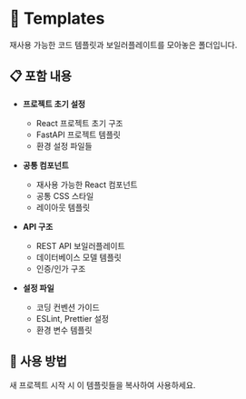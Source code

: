 # 📄 Templates

재사용 가능한 코드 템플릿과 보일러플레이트를 모아놓은 폴더입니다.

## 📋 포함 내용

- **프로젝트 초기 설정**

  - React 프로젝트 초기 구조
  - FastAPI 프로젝트 템플릿
  - 환경 설정 파일들

- **공통 컴포넌트**

  - 재사용 가능한 React 컴포넌트
  - 공통 CSS 스타일
  - 레이아웃 템플릿

- **API 구조**

  - REST API 보일러플레이트
  - 데이터베이스 모델 템플릿
  - 인증/인가 구조

- **설정 파일**
  - 코딩 컨벤션 가이드
  - ESLint, Prettier 설정
  - 환경 변수 템플릿

## 🎯 사용 방법

새 프로젝트 시작 시 이 템플릿들을 복사하여 사용하세요.
